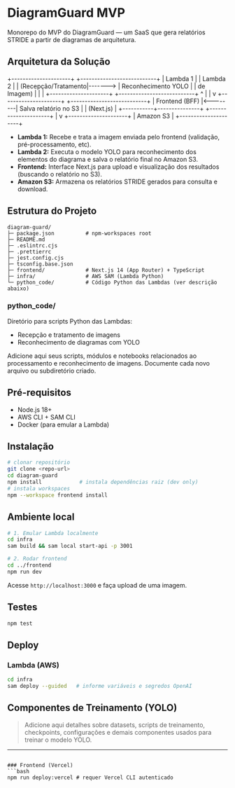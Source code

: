# DiagramGuard MVP

Monorepo do MVP do DiagramGuard — um SaaS que gera relatórios STRIDE a partir de diagramas de arquitetura.

## Arquitetura da Solução

+---------------------+         +---------------------------+
|  Lambda 1           |         | Lambda 2                  |
| (Recepção/Tratamento|-------> | Reconhecimento YOLO       |
|  de Imagem)         |         |                           |
+---------------------+         +---------------------------+
         ^                                 |
         |                                 v
+---------------------+         +---------------------------+
|    Frontend (BFF)   |<--------|  Salva relatório no S3    |
|     (Next.js)       |         +-----------+---------------+
+---------------------+                     |
                                            v
                                 +---------------------+
                                 |      Amazon S3      |
                                 +---------------------+

- **Lambda 1:** Recebe e trata a imagem enviada pelo frontend (validação, pré-processamento, etc).
- **Lambda 2:** Executa o modelo YOLO para reconhecimento dos elementos do diagrama e salva o relatório final no Amazon S3.
- **Frontend:** Interface Next.js para upload e visualização dos resultados (buscando o relatório no S3).
- **Amazon S3:** Armazena os relatórios STRIDE gerados para consulta e download.

## Estrutura do Projeto

```
diagram-guard/
├─ package.json          # npm-workspaces root
├─ README.md
├─ .eslintrc.cjs
├─ .prettierrc
├─ jest.config.cjs
├─ tsconfig.base.json
├─ frontend/             # Next.js 14 (App Router) + TypeScript
├─ infra/                # AWS SAM (Lambda Python)
└─ python_code/          # Código Python das Lambdas (ver descrição abaixo)
```

### python_code/
Diretório para scripts Python das Lambdas:
- Recepção e tratamento de imagens
- Reconhecimento de diagramas com YOLO

Adicione aqui seus scripts, módulos e notebooks relacionados ao processamento e reconhecimento de imagens. Documente cada novo arquivo ou subdiretório criado.

## Pré-requisitos

- Node.js 18+
- AWS CLI + SAM CLI
- Docker (para emular a Lambda)

## Instalação

```bash
# clonar repositório
git clone <repo-url>
cd diagram-guard
npm install            # instala dependências raiz (dev only)
# instala workspaces
npm --workspace frontend install
```

## Ambiente local

```bash
# 1. Emular Lambda localmente
cd infra
sam build && sam local start-api -p 3001

# 2. Rodar frontend
cd ../frontend
npm run dev
```

Acesse `http://localhost:3000` e faça upload de uma imagem.

## Testes

```bash
npm test
```

## Deploy

### Lambda (AWS)
```bash
cd infra
sam deploy --guided   # informe variáveis e segredos OpenAI
```

## Componentes de Treinamento (YOLO)

> Adicione aqui detalhes sobre datasets, scripts de treinamento, checkpoints, configurações e demais componentes usados para treinar o modelo YOLO.

---

```

### Frontend (Vercel)
```bash
npm run deploy:vercel # requer Vercel CLI autenticado
```